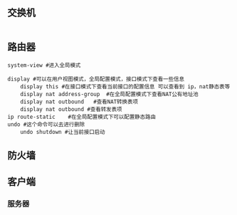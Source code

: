 ## 交换机

```

```





## 路由器

```
system-view #进入全局模式

display #可以在用户视图模式，全局配置模式，接口模式下查看一些信息
	display this #在接口模式下查看当前接口的配置信息 可以查看到 ip，nat静态表等
	display nat address-group  #在全局配置模式下查看NAT公有地址池
	display nat outbound   #查看NAT转换表项
	display nat outbound #查看转发表项
ip route-static    #在全局配置模式下可以配置静态路由	
undo #这个命令可以去进行删除
	undo shutdown #让当前接口启动
```



## 防火墙







## 客户端





### 服务器



